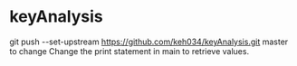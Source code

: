 # keyAnalysis

git push --set-upstream https://github.com/keh034/keyAnalysis.git master to change
Change the print statement in main to retrieve values.
